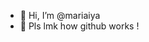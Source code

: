 - 👋 Hi, I’m @mariaiya
- 👀 Pls lmk how github works !

<!---
mariaiya/mariaiya is a ✨ special ✨ repository because its `README.md` (this file) appears on your GitHub profile.
You can click the Preview link to take a look at your changes.
--->
